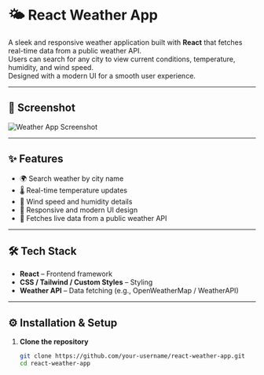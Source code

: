 # 🌤️ React Weather App

A sleek and responsive weather application built with **React** that fetches real-time data from a public weather API.  
Users can search for any city to view current conditions, temperature, humidity, and wind speed.  
Designed with a modern UI for a smooth user experience.

---

## 📸 Screenshot
![Weather App Screenshot](./Weather-app.jpg)

---

## ✨ Features
- 🌍 Search weather by city name  
- 🌡️ Real-time temperature updates  
- 💨 Wind speed and humidity details  
- 📱 Responsive and modern UI design  
- 🔄 Fetches live data from a public weather API  

---

## 🛠️ Tech Stack
- **React** – Frontend framework  
- **CSS / Tailwind / Custom Styles** – Styling  
- **Weather API** – Data fetching (e.g., OpenWeatherMap / WeatherAPI)  

---

## ⚙️ Installation & Setup

1. **Clone the repository**
   ```bash
   git clone https://github.com/your-username/react-weather-app.git
   cd react-weather-app
